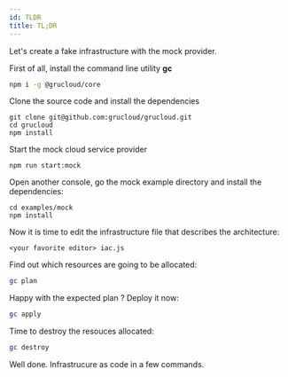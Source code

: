 ```yaml
---
id: TLDR
title: TL;DR
---
```


Let's create a fake infrastructure with the mock provider.

First of all, install the command line utility **gc**

```bash
npm i -g @grucloud/core
```

Clone the source code and install the dependencies

```
git clone git@github.com:grucloud/grucloud.git
cd grucloud
npm install
```

Start the mock cloud service provider

```
npm run start:mock
```

Open another console, go the mock example directory and install the dependencies:

```
cd examples/mock
npm install
```

Now it is time to edit the infrastructure file that describes the architecture:

    <your favorite editor> iac.js

Find out which resources are going to be allocated:

```sh
gc plan
```

Happy with the expected plan ? Deploy it now:

```sh
gc apply
```

Time to destroy the resouces allocated:

```sh
gc destroy
```

Well done. Infrastrucure as code in a few commands.
